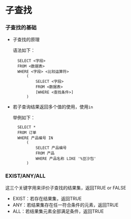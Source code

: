 # 子查找

### 子查找的基础

* 子查找的原理

    语法如下：
    
        SELECT <字段>
        FROM <数据表>
        WHERE <字段> <比较运算符>
            (
                SELECT <字段>
                FROM <数据表>
                [WHERE <查找条件>]
            )
            
* 若子查询结果返回多个值的使用，使用`in`

    举例如下：
    
        SELECT *
        FROM 订单
        WHERE 产品编号 IN
            (
                SELECT 产品编号
                FROM 产品
                WHERE 产品名称 LIKE '%豆沙包'
            ) 
            
### EXIST/ANY/ALL
这三个关键字用来评价子查找的结果集，返回TRUE or FALSE

* EXIST：若存在结果集，返回TRUE
* ANY：若结果集存在任一符合条件的元素，返回TRUE
* ALL：若结果集元素全部满足条件，返回TRUE
